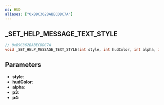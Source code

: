 ```yaml
---
ns: HUD
aliases: ["0xB9C362BABECDDC7A"]
---
```

## _SET_HELP_MESSAGE_TEXT_STYLE

```c
// 0xB9C362BABECDDC7A
void _SET_HELP_MESSAGE_TEXT_STYLE(int style, int hudColor, int alpha, int p3, int p4);
```

## Parameters
* **style**: 
* **hudColor**: 
* **alpha**: 
* **p3**: 
* **p4**: 

